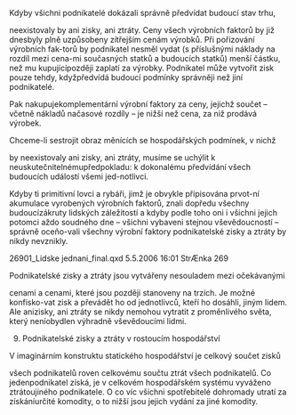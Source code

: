 
Kdyby všichni podnikatelé dokázali správně předvídat budoucí stav trhu,

neexistovaly by ani zisky, ani ztráty. Ceny všech výrobních faktorů by již dnesbyly plně uzpůsobeny zítřejším cenám výrobků. Při pořizování výrobních fak-torů by podnikatel nesměl vydat (s příslušnými náklady na rozdíl mezi cena-mi současných statků a budoucích statků) menší částku, než mu kupujícípozději zaplatí za výrobky. Podnikatel může vytvořit zisk pouze tehdy, kdyžpředvídá budoucí podmínky správněji než jiní podnikatelé.

Pak nakupujekomplementární výrobní faktory za ceny, jejichž součet – včetně nákladů načasové rozdíly – je nižší než cena, za niž prodává výrobek.

Chceme-li sestrojit obraz měnících se hospodářských podmínek, v nichž

by neexistovaly ani zisky, ani ztráty, musíme se uchýlit k neuskutečnitelnémupředpokladu: k dokonalému předvídání všech budoucích událostí všemi jed-notlivci.

Kdyby ti primitivní lovci a rybáři, jimž je obvykle připisována prvot-ní akumulace vyrobených výrobních faktorů, znali dopředu všechny budoucízákruty lidských záležitostí a kdyby podle toho oni i všichni jejich potomci aždo soudného dne – všichni vybaveni stejnou vševědoucností – správně oceňo-vali všechny výrobní faktory podnikatelské zisky a ztráty by nikdy nevznikly.

26901_Lidske jednani_final.qxd 5.5.2006 16:01 StrÆnka 269

Podnikatelské zisky a ztráty jsou vytvářeny nesouladem mezi očekávanými

cenami a cenami, které jsou později stanoveny na trzích. Je možné konfisko-vat zisk a převádět ho od jednotlivců, kteří ho dosáhli, jiným lidem. Ale anizisky, ani ztráty se nikdy nemohou vytratit z proměnlivého světa, který neníobydlen výhradně vševědoucími lidmi.

9. Podnikatelské zisky a ztráty v rostoucím hospodářství

V imaginárním konstruktu statického hospodářství je celkový součet zisků

všech podnikatelů roven celkovému součtu ztrát všech podnikatelů. Co jedenpodnikatel získá, je v celkovém hospodářském systému vyváženo ztrátoujiného podnikatele. O co víc všichni spotřebitelé dohromady utratí za získáníurčité komodity, o to nižší jsou jejich vydání za jiné komodity.

